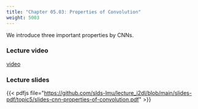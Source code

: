 ```yaml
---
title: "Chapter 05.03: Properties of Convolution"
weight: 5003
---
```

We introduce three important properties by CNNs.

<!--more-->

### Lecture video

[video](https://drive.google.com/file/d/1WAcpQj1Y-rT_O-ctM5i5vyxIakueubz4/view?usp=sharing)

### Lecture slides

{{< pdfjs file="https://github.com/slds-lmu/lecture_i2dl/blob/main/slides-pdf/topic5/slides-cnn-properties-of-convolution.pdf" >}}